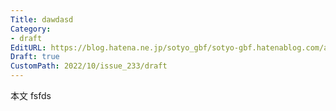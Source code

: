 ```yaml
---
Title: dawdasd
Category:
- draft
EditURL: https://blog.hatena.ne.jp/sotyo_gbf/sotyo-gbf.hatenablog.com/atom/entry/4207112889924042168
Draft: true
CustomPath: 2022/10/issue_233/draft
---
```


本文
fsfds
